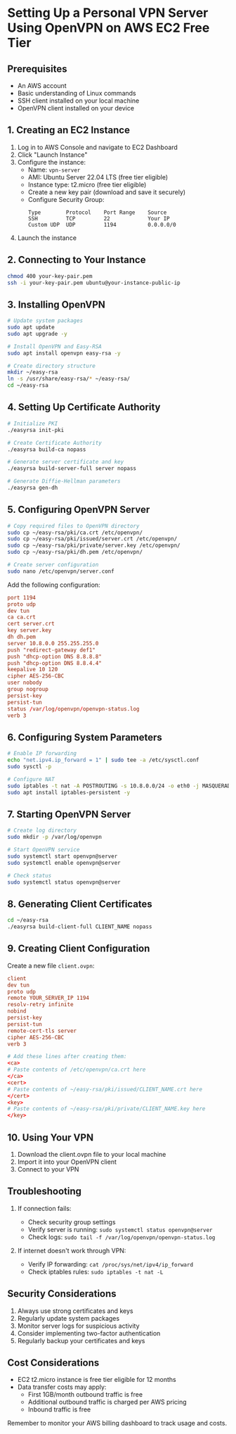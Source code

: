 # Setting Up a Personal VPN Server Using OpenVPN on AWS EC2 Free Tier

## Prerequisites

- An AWS account
- Basic understanding of Linux commands
- SSH client installed on your local machine
- OpenVPN client installed on your device

## 1. Creating an EC2 Instance

1. Log in to AWS Console and navigate to EC2 Dashboard
2. Click "Launch Instance"
3. Configure the instance:
   - Name: `vpn-server`
   - AMI: Ubuntu Server 22.04 LTS (free tier eligible)
   - Instance type: t2.micro (free tier eligible)
   - Create a new key pair (download and save it securely)
   - Configure Security Group:
     ```
     Type        Protocol    Port Range    Source
     SSH         TCP         22            Your IP
     Custom UDP  UDP         1194          0.0.0.0/0
     ```
4. Launch the instance

## 2. Connecting to Your Instance

```bash
chmod 400 your-key-pair.pem
ssh -i your-key-pair.pem ubuntu@your-instance-public-ip
```

## 3. Installing OpenVPN

```bash
# Update system packages
sudo apt update
sudo apt upgrade -y

# Install OpenVPN and Easy-RSA
sudo apt install openvpn easy-rsa -y

# Create directory structure
mkdir ~/easy-rsa
ln -s /usr/share/easy-rsa/* ~/easy-rsa/
cd ~/easy-rsa
```

## 4. Setting Up Certificate Authority

```bash
# Initialize PKI
./easyrsa init-pki

# Create Certificate Authority
./easyrsa build-ca nopass

# Generate server certificate and key
./easyrsa build-server-full server nopass

# Generate Diffie-Hellman parameters
./easyrsa gen-dh
```

## 5. Configuring OpenVPN Server

```bash
# Copy required files to OpenVPN directory
sudo cp ~/easy-rsa/pki/ca.crt /etc/openvpn/
sudo cp ~/easy-rsa/pki/issued/server.crt /etc/openvpn/
sudo cp ~/easy-rsa/pki/private/server.key /etc/openvpn/
sudo cp ~/easy-rsa/pki/dh.pem /etc/openvpn/

# Create server configuration
sudo nano /etc/openvpn/server.conf
```

Add the following configuration:

```conf
port 1194
proto udp
dev tun
ca ca.crt
cert server.crt
key server.key
dh dh.pem
server 10.8.0.0 255.255.255.0
push "redirect-gateway def1"
push "dhcp-option DNS 8.8.8.8"
push "dhcp-option DNS 8.8.4.4"
keepalive 10 120
cipher AES-256-CBC
user nobody
group nogroup
persist-key
persist-tun
status /var/log/openvpn/openvpn-status.log
verb 3
```

## 6. Configuring System Parameters

```bash
# Enable IP forwarding
echo "net.ipv4.ip_forward = 1" | sudo tee -a /etc/sysctl.conf
sudo sysctl -p

# Configure NAT
sudo iptables -t nat -A POSTROUTING -s 10.8.0.0/24 -o eth0 -j MASQUERADE
sudo apt install iptables-persistent -y
```

## 7. Starting OpenVPN Server

```bash
# Create log directory
sudo mkdir -p /var/log/openvpn

# Start OpenVPN service
sudo systemctl start openvpn@server
sudo systemctl enable openvpn@server

# Check status
sudo systemctl status openvpn@server
```

## 8. Generating Client Certificates

```bash
cd ~/easy-rsa
./easyrsa build-client-full CLIENT_NAME nopass
```

## 9. Creating Client Configuration

Create a new file `client.ovpn`:

```conf
client
dev tun
proto udp
remote YOUR_SERVER_IP 1194
resolv-retry infinite
nobind
persist-key
persist-tun
remote-cert-tls server
cipher AES-256-CBC
verb 3

# Add these lines after creating them:
<ca>
# Paste contents of /etc/openvpn/ca.crt here
</ca>
<cert>
# Paste contents of ~/easy-rsa/pki/issued/CLIENT_NAME.crt here
</cert>
<key>
# Paste contents of ~/easy-rsa/pki/private/CLIENT_NAME.key here
</key>
```

## 10. Using Your VPN

1. Download the client.ovpn file to your local machine
2. Import it into your OpenVPN client
3. Connect to your VPN

## Troubleshooting

1. If connection fails:

   - Check security group settings
   - Verify server is running: `sudo systemctl status openvpn@server`
   - Check logs: `sudo tail -f /var/log/openvpn/openvpn-status.log`

2. If internet doesn't work through VPN:
   - Verify IP forwarding: `cat /proc/sys/net/ipv4/ip_forward`
   - Check iptables rules: `sudo iptables -t nat -L`

## Security Considerations

1. Always use strong certificates and keys
2. Regularly update system packages
3. Monitor server logs for suspicious activity
4. Consider implementing two-factor authentication
5. Regularly backup your certificates and keys

## Cost Considerations

- EC2 t2.micro instance is free tier eligible for 12 months
- Data transfer costs may apply:
  - First 1GB/month outbound traffic is free
  - Additional outbound traffic is charged per AWS pricing
  - Inbound traffic is free

Remember to monitor your AWS billing dashboard to track usage and costs.
